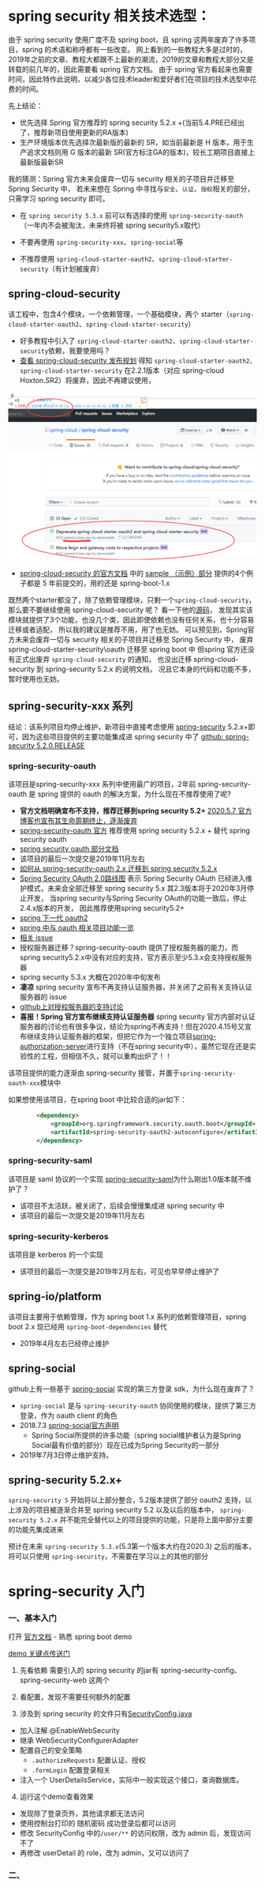 # spring security 相关技术选型：

由于 spring security 使用广度不及 spring boot，且 spring 这两年废弃了许多项目，spring 的术语和称呼都有一些改变。
网上看到的一些教程大多是过时的，2019年之前的文章、教程大都跟不上最新的潮流，2019的文章和教程大部分又是转载的前几年的，因此需要看 spring 官方文档。
由于 spring 官方看起来也需要时间，因此特作此说明，以减少各位技术leader和爱好者们在项目的技术选型中花费的时间。

先上结论： 
- 优先选择 Spring 官方推荐的 spring security 5.2.x +(当前5.4.PRE已经出了，推荐新项目使用更新的RA版本)
- 生产环境版本优先选择次最新版的最新的 SR，如当前最新是 H 版本，用于生产追求文档则用 G 版本的最新 SR(官方标注GA的版本)，较长工期项目直接上最新版最新SR

我的猜测：Spring 官方未来会废弃一切与 security 相关的子项目并迁移至 Spring Security 中，
若未来想在 Spring 中寻找与`安全`、`认证`、`授权`相关的部分，只需学习 spring security 即可。

- 在 `spring security 5.3.x` 前可以有选择的使用 `spring-security-oauth`（一年内不会被淘汰，未来终将被 spring security5.x取代）

- 不要再使用 `spring-security-xxx`、`spring-social`等

- 不推荐使用 `spring-cloud-starter-oauth2`、`spring-cloud-starter-security`（有计划被废弃）

## spring-cloud-security

该工程中，包含4个模块，一个依赖管理，一个基础模块，两个 starter（`spring-cloud-starter-oauth2`、`spring-cloud-starter-security`）

- 好多教程中引入了 `spring-cloud-starter-oauth2`、`spring-cloud-starter-security`依赖，我要使用吗？
- [查看 spring-cloud-security 发布规划](https://github.com/spring-cloud/spring-cloud-security/issues)
得知 `spring-cloud-starter-oauth2`、`spring-cloud-starter-security` 在2.2.1版本（对应 spring-cloud Hoxton.SR2）将废弃，因此不再建议使用，

![spring-cloud-security 可能将废弃.png](img/spring-cloud-security-1.png)

- [spring-cloud-security 的官方文档](https://spring.io/projects/spring-cloud-security) 中的 [sample （示例）部分](https://spring.io/projects/spring-cloud-security#samples)
提供的4个例子都是 5 年前提交的，用的还是 spring-boot-1.x

既然两个starter都没了，除了依赖管理模块，只剩一个`spring-cloud-security`，那么要不要继续使用 spring-cloud-security 呢？
看一下他的[源码](https://github.com/spring-cloud/spring-cloud-security/blob/master/spring-cloud-security/src/main/resources/META-INF/spring.factories)，
发现其实该模块就提供了3个功能，也没几个类，因此即使依赖也没有任何关系，也十分容易迁移或者适配，
所以我的建议是推荐不用，用了也无妨。
可以预见到，Spring官方未来会废弃一切与 security 相关的子项目并迁移至 Spring Security 中，
废弃spring-cloud-starter-security\oauth 迁移至 spring boot 中
但spring 官方还没有正式出废弃 `spring-cloud-security` 的通知，
也没出迁移 spring-cloud-security 到 spring-security 5.2.x 的说明文档，
况且它本身的代码和功能不多，暂时使用也无妨。



## spring-security-xxx 系列

结论：该系列项目均停止维护，新项目中直接考虑使用 [spring-security](https://spring.io/projects/spring-security) 5.2.x+即可，因为这些项目提供的主要功能集成进 spring security 中了
[github: spring-security 5.2.0.RELEASE](https://github.com/spring-projects/spring-security/tree/5.2.0.RELEASE)

### spring-security-oauth 
该项目是spring-security-xxx 系列中使用最广的项目，2年前 spring-security-oauth 是 spring 提供的 oauth 的解决方案，为什么现在不推荐使用了呢?
- **官方文档明确宣布不支持，推荐迁移到spring security 5.2+** [2020.5.7 官方博客也宣布其生命周期终止，逐渐废弃](https://spring.io/blog/2020/05/07/end-of-life-for-spring-security-oauth)
- [spring-security-oauth 官方](https://projects.spring.io/spring-security-oauth/docs/oauth2.html) 推荐使用 spring security 5.2.x + 替代 spring security oauth
- [spring security oauth 部分文档](https://docs.spring.io/spring-security/site/docs/current/reference/htmlsingle/#oauth2login)
- 该项目的最后一次提交是2019年11月左右
- [如何从 spring-security-oauth 2.x 迁移到 spring security 5.2.x](https://github.com/spring-projects/spring-security/wiki/OAuth-2.0-Migration-Guide)
- [Spring Security OAuth 2.0路线图](https://spring.io/blog/2019/11/14/spring-security-oauth-2-0-roadmap-update) 表示
    Spring Security OAuth 已经进入维护模式，未来会全部迁移至 spring security 5.x
    其2.3版本将于2020年3月停止开发，
    当spring security与Spring Security OAuth的功能一致后，停止2.4.x版本的开发，
    因此推荐使用spring security5.2+
- [spring 下一代 oauth2](https://spring.io/blog/2018/01/30/next-generation-oauth-2-0-support-with-spring-security)    
- [spring 中与 oauth 相关项目功能一览 ](https://github.com/spring-projects/spring-security/wiki/OAuth-2.0-Features-Matrix)
- [相关 issue](https://github.com/spring-projects/spring-security/issues/6733)
- 授权服务器迁移？spring-security-oauth 提供了授权服务器的能力，而 spring security5.2.x中没有对应的支持，官方表示至少5.3.x会支持授权服务器
- spring security 5.3.x 大概在2020年中旬发布
- **凄凉** spring security 宣布不再支持认证服务器，并关闭了之前有关支持认证服务器的 issue
- [github上对授权服务器的支持讨论](https://github.com/spring-projects/spring-security/issues/6320#issuecomment-564151705)
- **喜报！Spring 官方宣布继续支持认证服务器** spring security 官方内部对认证服务器的讨论也有很多争议，结论为spring不再支持！但在2020.4.15号又宣布继续支持认证服务器的框架，但把它作为一个独立项目[spring-authorization-server](https://github.com/spring-projects-experimental/spring-authorization-server)进行支持（不在spring security中），虽然它现在还是实验性的工程，但相信不久，就可以重构出炉了！！

该项目提供的能力逐渐由 spring-security 接管，并置于`spring-security-oauth-xxx`模块中

如果想使用该项目，在spring boot 中比较合适的jar如下：
```xml
        <dependency>
            <groupId>org.springframework.security.oauth.boot</groupId>
            <artifactId>spring-security-oauth2-autoconfigure</artifactId>
        </dependency>
```

### spring-security-saml
该项目是 saml 协议的一个实现
[spring-security-saml](https://github.com/spring-projects/spring-security-saml)为什么刚出1.0版本就不维护了？
- 该项目不太活跃，被关闭了，后续会慢慢集成进 spring security 中
- 该项目的最后一次提交是2019年11月左右

### spring-security-kerberos
该项目是 kerberos 的一个实现
- 该项目的最后一次提交是2019年2月左右，可见也早早停止维护了

## spring-io/platform
该项目主要用于依赖管理，作为 spring boot 1.x 系列的依赖管理项目，spring boot 2.x 现已经用 `spring-boot-dependencies` 替代
- 2019年4月左右已经停止维护


## spring-social
github上有一些基于 [spring-social](https://projects.spring.io/spring-social/) 实现的第三方登录 sdk，为什么现在废弃了？
- `spring-social` 是与 `spring-security-oauth` 协同使用的模块，提供了第三方登录，作为 oauth client 的角色
- 2018.7.3 [spring-social官方声明](https://spring.io/blog/2018/07/03/spring-social-end-of-life-announcement)
    - Spring Social所提供的许多功能（spring social维护者认为是Spring Social最有价值的部分）现在已成为Spring Security的一部分
- 2019年7月3日停止维护支持。

## spring-security 5.2.x+
`spring-security 5` 开始将以上部分整合，5.2版本提供了部分 oauth2 支持，以上涉及的项目被逐渐合并至 spring security 5.2 以及以后的版本中，
`spring-security 5.2.x` 并不能完全替代以上的项目提供的功能，只是将上面中部分主要的功能先集成进来

预计在未来 `spring-security 5.3.x`(5.3第一个版本大约在2020.3) 之后的版本，将可以只使用 `spring-security`，不需要在学习以上的其他的部分




# spring-security 入门

### 一、基本入门

打开 [官方文档](https://docs.spring.io/spring-security/site/docs/current/reference/htmlsingle/#servlet-hello-boot) - 熟悉 spring boot demo

[demo 关键点传送门](https://github.com/spring-projects/spring-security/blob/5.2.1.RELEASE/samples/boot/helloworld/src/main/java/org/springframework/security/samples/config/SecurityConfig.java)

1. 先看依赖
需要引入的 spring security 的jar有 spring-security-config、spring-security-web 这两个

2. 看配置，发现不需要任何额外的配置

3. 涉及到 spring security 的文件只有[SecurityConfig.java](https://github.com/spring-projects/spring-security/blob/5.2.1.RELEASE/samples/boot/helloworld/src/main/java/org/springframework/security/samples/config/SecurityConfig.java)

- 加入注解 @EnableWebSecurity
- 继承 WebSecurityConfigurerAdapter
- 配置自己的安全策略
    - `.authorizeRequests` 配置认证、授权
    - `.formLogin` 配置登录相关
- 注入一个 UserDetailsService，实际中一般实现这个接口，查询数据库。

4. 运行这个demo查看效果
- 发现除了登录页外，其他请求都无法访问
- 使用控制台打印的 随机密码 成功登录后都可以访问
- 修改 SecurityConfig 中的`/user/**` 的访问权限，改为 admin 后，发现访问不了
- 再修改 userDetail 的 role，改为 admin，又可以访问了

### 二、
